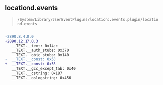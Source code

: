 ## locationd.events

> `/System/Library/UserEventPlugins/locationd.events.plugin/locationd.events`

```diff

-2890.8.4.0.0
+2890.12.17.0.3
   __TEXT.__text: 0x14ec
   __TEXT.__auth_stubs: 0x370
   __TEXT.__objc_stubs: 0x140
-  __TEXT.__const: 0x50
+  __TEXT.__const: 0x58
   __TEXT.__gcc_except_tab: 0x40
   __TEXT.__cstring: 0x187
   __TEXT.__oslogstring: 0x456

```
